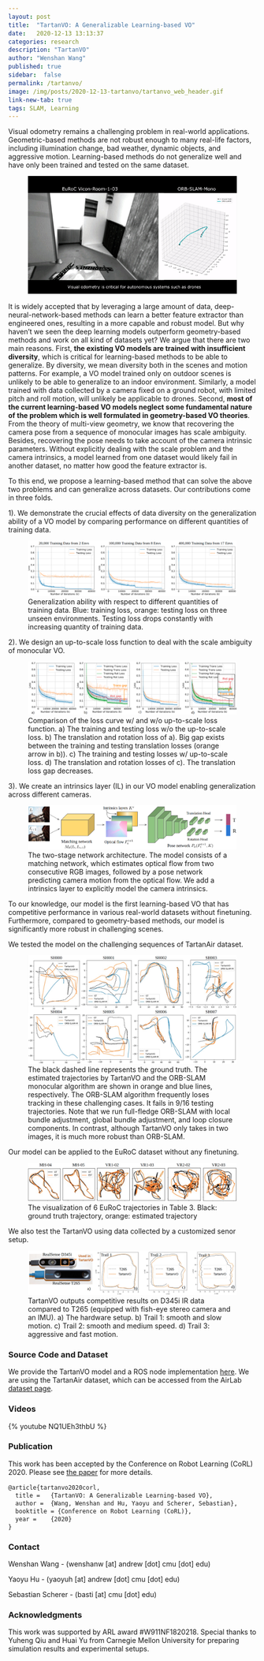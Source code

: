 ```yaml
---
layout: post
title:  "TartanVO: A Generalizable Learning-based VO"
date:   2020-12-13 13:13:37
categories: research
description: "TartanVO"
author: "Wenshan Wang"
published: true
sidebar:  false
permalink: /tartanvo/
image: /img/posts/2020-12-13-tartanvo/tartanvo_web_header.gif
link-new-tab: true
tags: SLAM, Learning
---
```


Visual odometry remains a challenging problem in real-world applications. Geometric-based methods are not robust enough to many real-life factors, including illumination change, bad weather, dynamic objects, and aggressive motion. Learning-based methods do not generalize well and have only been trained and tested on the same dataset.  


<figure>
 <img src="/img/posts/2020-12-13-tartanvo/tartanvo_1.gif" alt="Geometry-based methods" />
</figure>

It is widely accepted that by leveraging a large amount of data, deep-neural-network-based methods can learn a better feature extractor than engineered ones, resulting in a more capable and robust model. But why haven’t we seen the deep learning models outperform geometry-based methods and work on all kind of datasets yet? We argue that there are two main reasons. First, <b> the existing VO models are trained with insufficient diversity</b>, which is critical for learning-based methods to be able to generalize. By diversity, we mean diversity both in the scenes and motion patterns. For example, a VO model trained only on outdoor scenes is unlikely to be able to generalize to an indoor environment. Similarly, a model trained with data collected by a camera fixed on a ground robot, with limited pitch and roll motion, will unlikely be applicable to drones. Second, <b>most of the current learning-based VO models neglect some fundamental nature of the problem which is well formulated in geometry-based VO theories</b>. From the theory of multi-view geometry, we know that recovering the camera pose from a sequence of monocular images has scale ambiguity. Besides, recovering the pose needs to take account of the camera intrinsic parameters. Without explicitly dealing with the scale problem and the camera intrinsics, a model learned from one dataset would likely fail in another dataset, no matter how good the feature extractor is.

To this end, we propose a learning-based method that can solve the above two problems and can generalize across datasets. Our contributions come in three folds. 

1). We demonstrate the crucial effects of data diversity on the generalization ability of a VO model by comparing performance on different quantities of training data. 

<figure>
 <img src="/img/posts/2020-12-13-tartanvo/diverse.png" alt="diversity" />
 <figcaption>
  Generalization ability with respect to different quantities of training data. Blue: training loss, orange: testing loss on three unseen environments. Testing loss drops constantly with increasing quantity of training data.
 </figcaption>
</figure>

2). We design an up-to-scale loss function to deal with the scale ambiguity of monocular VO. 

<figure>
 <img src="/img/posts/2020-12-13-tartanvo/trans.png" alt="scale" />
 <figcaption>
   Comparison of the loss curve w/ and w/o up-to-scale loss function. a) The training and testing loss w/o the up-to-scale loss. b) The translation and rotation loss of a). Big gap exists between the training and testing translation losses (orange arrow in b)). c) The training and testing losses w/ up-to-scale loss. d) The translation and rotation losses of c). The translation loss gap decreases.
 </figcaption>
</figure>

3). We create an intrinsics layer (IL) in our VO model enabling generalization across different cameras. 

<figure>
 <img src="/img/posts/2020-12-13-tartanvo/architec2.png" alt="architecture" />
 <figcaption>
  The two-stage network architecture. The model consists of a matching network, which estimates optical flow from two consecutive RGB images, followed by a pose network predicting camera motion from the optical flow. We add a intrinsics layer to explicitly model the camera intrinsics. 
 </figcaption>
</figure>


To our knowledge, our model is the first learning-based VO that has competitive performance in various real-world datasets without finetuning. Furthermore, compared to geometry-based methods, our model is significantly more robust in challenging scenes. 

We tested the model on the challenging sequences of TartanAir dataset. 

<figure>
 <img src="/img/posts/2020-12-13-tartanvo/tartan_SH_trajs.png" alt="tartanair results" />
 <figcaption>
  The black dashed line represents the ground truth. The estimated trajectories by TartanVO and the ORB-SLAM monocular algorithm are shown in orange and blue lines, respectively. The ORB-SLAM algorithm frequently loses tracking in these challenging cases. It fails in 9/16 testing trajectories. Note that we run full-fledge ORB-SLAM with local bundle adjustment, global bundle adjustment, and loop closure components. In contrast, although TartanVO only takes in two images, it is much more robust than ORB-SLAM.
 </figcaption>
</figure>

Our model can be applied to the EuRoC dataset without any finetuning. 

<figure>
 <img src="/img/posts/2020-12-13-tartanvo/euroc_trajs.png" alt="euroc results" />
 <figcaption>
  The visualization of 6 EuRoC trajectories in Table 3. Black: ground truth trajectory, orange: estimated trajectory
 </figcaption>
</figure>

We also test the TartanVO using data collected by a customized senor setup. 

<figure>
 <img src="/img/posts/2020-12-13-tartanvo/realsense3.png" alt="realsense results" />
 <figcaption>
   TartanVO outputs competitive results on D345i IR data compared to T265 (equipped with fish-eye stereo camera and an IMU). a) The hardware setup. b) Trail 1: smooth and slow motion. c) Trail 2: smooth and medium speed. d) Trail 3: aggressive and fast motion. 
 </figcaption>
</figure>

### Source Code and Dataset

We provide the TartanVO model and a ROS node implementation [here](https://github.com/castacks/tartanvo). We are using the TartanAir dataset, which can be accessed from the AirLab [dataset page](http://theairlab.org/tartanair-dataset).  

### Videos

{% youtube NQ1UEh3thbU %}


### Publication

This work has been accepted by the Conference on Robot Learning (CoRL) 2020. Please see [the paper](https://arxiv.org/pdf/2011.00359.pdf) for more details. 


```
@article{tartanvo2020corl,
  title =   {TartanVO: A Generalizable Learning-based VO},
  author =  {Wang, Wenshan and Hu, Yaoyu and Scherer, Sebastian},
  booktitle = {Conference on Robot Learning (CoRL)},
  year =    {2020}
}
```


### Contact 

Wenshan Wang - (wenshanw [at] andrew [dot] cmu [dot] edu) 

Yaoyu Hu - (yaoyuh [at] andrew [dot] cmu [dot] edu) 

Sebastian Scherer - (basti [at] cmu [dot] edu) 

### Acknowledgments

This work was supported by ARL award #W911NF1820218. Special thanks to Yuheng Qiu and Huai Yu from Carnegie Mellon University for preparing simulation results and experimental setups.
